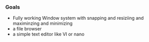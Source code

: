 ### Goals
- Fully working Window system with snapping and resiziing and maximinzing and minimizing
- a file browser 
- a simple text editor like VI or nano